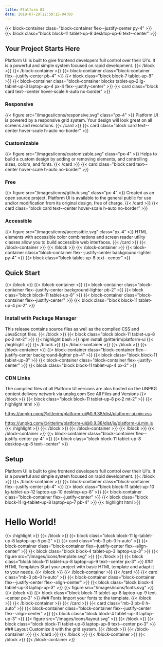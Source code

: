 ```yaml
---
title: Platform UI
date: 2018-07-20T12:59:15-04:00
---
```


{{< block-container class="block-container flex--justify-center py-4" >}}
{{< block class="block block-11 tablet-up-8 desktop-up-6 text--center" >}}
## Your Project Starts Here
Platform UI is built to give frontend developers full control over their UI's. It is a powerful and simple system focused on rapid development.
{{< /block >}}
{{< /block-container >}}
{{< block-container class="block-container flex--justify-center pb-4" >}}
{{< block class="block block-7 tablet-up-8" >}}
{{< block-container class="block-container blocks tablet-up-2 lg-tablet-up-3 laptop-up-4 px-4 flex--justify-center" >}}
{{< card class="block card text--center hover-scale h-auto no-border" >}}
### Responsive
{{< figure src="/images/icons/responsive.svg" class="px-4" >}}
Platform UI is powered by a responsive grid system. Your design will look great on all screens and resolutions.
{{< /card >}}
{{< card class="block card text--center hover-scale h-auto no-border" >}}
### Customizable
{{< figure src="/images/icons/customizable.svg" class="px-4" >}}
Helps to build a custom design by adding or removing elements, and controlling sizes, colors, and fonts.
{{< /card >}}
{{< card class="block card text--center hover-scale h-auto no-border" >}}
### Free
{{< figure src="/images/icons/github.svg" class="px-4" >}}
Created as an open source project, Platform UI is available to the general public for use and/or modification from its original design, free of charge.
{{< /card >}}
{{< card class="block card text--center hover-scale h-auto no-border" >}}
### Accessible
{{< figure src="/images/icons/accessible.svg" class="px-4" >}}
HTML elements with accessible color combinations and screen reader utility classes allow you to build accessible web interfaces.
{{< /card >}}
{{< /block-container >}}
{{< /block >}}
{{< /block-container >}}
{{< block-container class="block-container flex--justify-center background-lighter py-4" >}}
{{< block class="block tablet-up-8 text--center" >}}
## Quick Start
{{< /block >}}
{{< /block-container >}}
{{< block-container class="block-container flex--justify-center background-lighter pb-2" >}}
{{< block class="block block-11 tablet-up-8" >}}
{{< block-container class="block-container flex--justify-center" >}}
{{< block class="block block-11 tablet-up-4 px-2" >}}
### Install with Package Manager
This release contains source files as well as the compiled CSS and JavaScript files.
{{< /block >}}
{{< block class="block block-11 tablet-up-8 px-2 mt-2" >}}
{{< highlight bash >}}
npm install @ritterim/platform-ui
{{< /highlight >}}
{{< /block >}}
{{< /block-container >}}
{{< /block >}}
{{< /block-container >}}
{{< block-container class="block-container flex--justify-center background-lighter pb-4" >}}
{{< block class="block block-11 tablet-up-8" >}}
{{< block-container class="block-container flex--justify-center" >}}
{{< block class="block block-11 tablet-up-4 px-2" >}}
### CDN Links
The compiled files of all Platform UI versions are alos hosted on the UNPKG content delivery network via unpkg.com
See All Files and Versions
{{< /block >}}
{{< block class="block block-11 tablet-up-8 px-2 mt-2" >}}
{{< highlight html >}}
<!-- Compressed CSS -->
https://unpkg.com/@ritterim/platform-ui@0.9.38/dist/platform-ui.min.css
<!-- Compressed JS -->
https://unpkg.com/@ritterim/platform-ui@0.9.38/dist/js/platform-ui.min.js
{{< /highlight >}}
{{< /block >}}
{{< /block-container >}}
{{< /block >}}
{{< /block-container >}}
{{< block-container class="block-container flex--justify-center py-4" >}}
{{< block class="block block-11 tablet-up-8 desktop-up-6 text--center" >}}
## Setup
Platform UI is built to give frontend developers full control over their UI's. It is a powerful and simple system focused on rapid development.
{{< /block >}}
{{< /block-container >}}
{{< block-container class="block-container flex--justify-center pb-4" >}}
{{< block class="block block-11 tablet-up-10 lg-tablet-up-12 laptop-up-10 desktop-up-8" >}}
{{< block-container class="block-container flex--justify-center" >}}
{{< block class="block block-11 lg-tablet-up-8 laptop-up-7 pb-4" >}}
{{< highlight html >}}
<!doctype html>
<html lang="en">
  <head>
    <title>Platform UI</title>
    <meta charset="utf-8">
    <meta http-equiv="X-UA-Compatible" content="IE=edge">
    <meta name="viewport" content="width=device-width, initial-scale=1, shrink-to-fit=no">
    <!-- Import your fonts here -->
    <link href="https://fonts.googleapis.com/css2?family=Nunito+Sans:ital,wght@0,400;0,700;1,400&family=Roboto+Slab:wght@700&display=swap" rel="stylesheet">
    <link rel="stylesheet" href="/css/platform-ui.min.css" />
  </head>
  <body>
    <h1>Hello World!</h1>
    <script src="/js/platform-ui.min.js"></script>
  </body>
</html>
{{< /highlight >}}
{{< /block >}}
{{< block class="block block-11 lg-tablet-up-8 laptop-up-5 px-2" >}}
{{< card class="mb-3 pb-0 h-auto" >}}
{{< block-container class="block-container flex--justify-center flex--align-center" >}}
{{< block class="block block-4 tablet-up-3 laptop-up-3" >}}
{{< figure src="/images/icons/template.svg" >}}
{{< /block >}}
{{< block class="block block-11 tablet-up-8 laptop-up-9 text--center px-3" >}}
### HTML Templates
Start your project with basic HTML template and adapt it to your needs.
{{< /block >}}
{{< /block-container >}}
{{< /card >}}
{{< card class="mb-3 pb-0 h-auto" >}}
{{< block-container class="block-container flex--justify-center flex--align-center" >}}
{{< block class="block block-4 tablet-up-3 laptop-up-3" >}}
{{< figure src="/images/icons/fonts.svg" >}}
{{< /block >}}
{{< block class="block block-11 tablet-up-8 laptop-up-9 text--center px-3" >}}
### Fonts
Import your fonts to the template.
{{< /block >}}
{{< /block-container >}}
{{< /card >}}
{{< card class="mb-3 pb-0 h-auto" >}}
{{< block-container class="block-container flex--justify-center flex--align-center" >}}
{{< block class="block block-4 tablet-up-3 laptop-up-3" >}}
{{< figure src="/images/icons/layout.svg" >}}
{{< /block >}}
{{< block class="block block-11 tablet-up-8 laptop-up-9 text--center px-3" >}}
### Layout
Customize it with the grid system.
{{< /block >}}
{{< /block-container >}}
{{< /card >}}
{{< /block >}}
{{< /block-container >}}
{{< /block >}}
{{< /block-container >}}